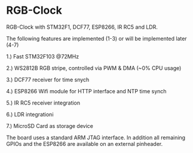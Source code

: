 RGB-Clock
=========

RGB-Clock with STM32F1, DCF77, ESP8266, IR RC5 and LDR.

The following features are implemented (1-3) or will be implemented later (4-7)

1.) Fast STM32F103 @72MHz

2.) WS2812B RGB stripe, controlled via PWM & DMA (~0% CPU usage)

3.) DCF77 receiver for time snych

4.) ESP8266 Wifi module for HTTP interface and NTP time synch

5.) IR RC5 receiver integration

6.) LDR integrationi

7.) MicroSD Card as storage device

The board uses a standard ARM JTAG interface. In addition all remaining GPIOs and the ESP8266 are available on an external pinheader.
